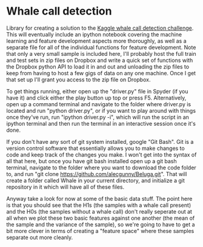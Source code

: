 # Whale call detection

Library for creating a solution to the
<a href=https://www.kaggle.com/c/whale-detection-challenge>Kaggle whale call detection
challenge</a>.  This will eventually include an ipython notebook covering the machine learning
and feature development aspects more thoroughly, as well as a separate file for all of the
individual functions for feature development.  Note that only a very small sample is included
here, I'll probably host the full train and test sets in zip files on Dropbox and write a quick
set of functions with the Dropbox python API to load it in and out and unloading the zip files
to keep from having to host a few gigs of data on any one machine.  Once I get that set up
I'll grant you access to the zip file on Dropbox.

To get things running, either open up the "driver.py" file in Spyder (if you have it) and
click either the play button up top or press F5.  Alternatively, open up a command terminal
and navigate to the folder where driver.py is located and run "python driver.py", or if you
want to play around with things once they've run, run "ipython driver.py -i", which will run
the script in an ipython terminal and then run the terminal in an interactive session once it's
done.

If you don't have any sort of git system installed, google "Git Bash". Git is a version control
software that essentially allows you to make changes to code and keep track of the changes
you make.  I won't get into the syntax of all that here, but once you have git bash installed
open up a git bash terminal, navigate to the folder where you want to download the code folder
to, and run "git clone https://github.com/alecgunny/Beluga.git".  That will
create a folder called Whale in your current directory, and initialize a git repository in it
which will have all of these files.

Anyway take a look for now at some of the basic data stuff.  The point here is that you should
see that the H1s (the samples with a whale call present) and the H0s (the samples without a
whale call) don't really seperate out at all when we plot these two basic features against one
another (the mean of the sample and the variance of the sample), so we're going to have to get
a bit more clever in terms of creating a "feature space" where these samples separate out more
cleanly.